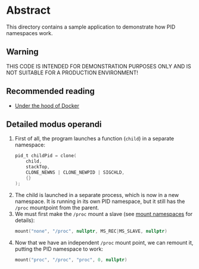 # Abstract

This directory contains a sample application to demonstrate how PID namespaces work.

## Warning

THIS CODE IS INTENDED FOR DEMONSTRATION PURPOSES ONLY AND IS NOT SUITABLE FOR A PRODUCTION ENVIRONMENT!

## Recommended reading

- [Under the hood of Docker](https://pasztor.at/blog/under-the-hood-of-docker)

## Detailed modus operandi

1. First of all, the program launches a function (`child`) in a separate namespace:
   ```c
   pid_t childPid = clone(
       child,
       stackTop,
       CLONE_NEWNS | CLONE_NEWPID | SIGCHLD,
       {}
   );
   ```
2. The child is launched in a separate process, which is now in a new namespace. It is running in
   its own PID namespace, but it still has the `/proc` mountpoint from the parent.
3. We must first make the `/proc` mount a slave (see [mount namespaces](../mount) for details):
   ```c
   mount("none", "/proc", nullptr, MS_REC|MS_SLAVE, nullptr)
   ```
4. Now that we have an independent `/proc` mount point, we can remount it, putting the PID namespace
   to work:
   ```c
   mount("proc", "/proc", "proc", 0, nullptr)
   ```

